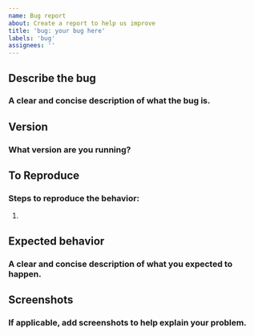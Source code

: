 ```yaml
---
name: Bug report
about: Create a report to help us improve
title: 'bug: your bug here'
labels: 'bug'
assignees: ''
---
```


## **Describe the bug**
### A clear and concise description of what the bug is.

## **Version**
### What version are you running?


## **To Reproduce**
### Steps to reproduce the behavior:
1.

## **Expected behavior**
### A clear and concise description of what you expected to happen.

## **Screenshots**
### If applicable, add screenshots to help explain your problem.
